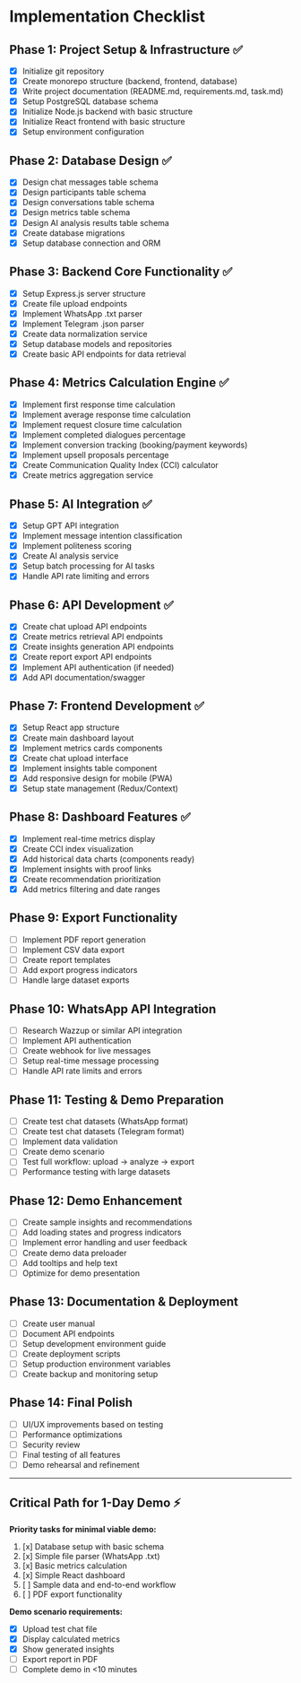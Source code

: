 # Implementation Checklist

## Phase 1: Project Setup & Infrastructure ✅
- [x] Initialize git repository
- [x] Create monorepo structure (backend, frontend, database)
- [x] Write project documentation (README.md, requirements.md, task.md)
- [x] Setup PostgreSQL database schema
- [x] Initialize Node.js backend with basic structure
- [x] Initialize React frontend with basic structure
- [x] Setup environment configuration

## Phase 2: Database Design ✅
- [x] Design chat messages table schema
- [x] Design participants table schema
- [x] Design conversations table schema
- [x] Design metrics table schema
- [x] Design AI analysis results table schema
- [x] Create database migrations
- [x] Setup database connection and ORM

## Phase 3: Backend Core Functionality ✅
- [x] Setup Express.js server structure
- [x] Create file upload endpoints
- [x] Implement WhatsApp .txt parser
- [x] Implement Telegram .json parser
- [x] Create data normalization service
- [x] Setup database models and repositories
- [x] Create basic API endpoints for data retrieval

## Phase 4: Metrics Calculation Engine ✅
- [x] Implement first response time calculation
- [x] Implement average response time calculation
- [x] Implement request closure time calculation
- [x] Implement completed dialogues percentage
- [x] Implement conversion tracking (booking/payment keywords)
- [x] Implement upsell proposals percentage
- [x] Create Communication Quality Index (CCI) calculator
- [x] Create metrics aggregation service

## Phase 5: AI Integration ✅
- [x] Setup GPT API integration
- [x] Implement message intention classification
- [x] Implement politeness scoring
- [x] Create AI analysis service
- [x] Setup batch processing for AI tasks
- [x] Handle API rate limiting and errors

## Phase 6: API Development ✅
- [x] Create chat upload API endpoints
- [x] Create metrics retrieval API endpoints
- [x] Create insights generation API endpoints
- [x] Create report export API endpoints
- [x] Implement API authentication (if needed)
- [x] Add API documentation/swagger

## Phase 7: Frontend Development ✅
- [x] Setup React app structure
- [x] Create main dashboard layout
- [x] Implement metrics cards components
- [x] Create chat upload interface
- [x] Implement insights table component
- [x] Add responsive design for mobile (PWA)
- [x] Setup state management (Redux/Context)

## Phase 8: Dashboard Features ✅
- [x] Implement real-time metrics display
- [x] Create CCI index visualization
- [x] Add historical data charts (components ready)
- [x] Implement insights with proof links
- [x] Create recommendation prioritization
- [x] Add metrics filtering and date ranges

## Phase 9: Export Functionality
- [ ] Implement PDF report generation
- [ ] Implement CSV data export
- [ ] Create report templates
- [ ] Add export progress indicators
- [ ] Handle large dataset exports

## Phase 10: WhatsApp API Integration
- [ ] Research Wazzup or similar API integration
- [ ] Implement API authentication
- [ ] Create webhook for live messages
- [ ] Setup real-time message processing
- [ ] Handle API rate limits and errors

## Phase 11: Testing & Demo Preparation
- [ ] Create test chat datasets (WhatsApp format)
- [ ] Create test chat datasets (Telegram format)
- [ ] Implement data validation
- [ ] Create demo scenario
- [ ] Test full workflow: upload → analyze → export
- [ ] Performance testing with large datasets

## Phase 12: Demo Enhancement
- [ ] Create sample insights and recommendations
- [ ] Add loading states and progress indicators
- [ ] Implement error handling and user feedback
- [ ] Create demo data preloader
- [ ] Add tooltips and help text
- [ ] Optimize for demo presentation

## Phase 13: Documentation & Deployment
- [ ] Create user manual
- [ ] Document API endpoints
- [ ] Setup development environment guide
- [ ] Create deployment scripts
- [ ] Setup production environment variables
- [ ] Create backup and monitoring setup

## Phase 14: Final Polish
- [ ] UI/UX improvements based on testing
- [ ] Performance optimizations
- [ ] Security review
- [ ] Final testing of all features
- [ ] Demo rehearsal and refinement

---

## Critical Path for 1-Day Demo ⚡
**Priority tasks for minimal viable demo:**
1. [x] Database setup with basic schema
2. [x] Simple file parser (WhatsApp .txt)
3. [x] Basic metrics calculation
4. [x] Simple React dashboard
5. [ ] Sample data and end-to-end workflow
6. [ ] PDF export functionality

**Demo scenario requirements:**
- [x] Upload test chat file
- [x] Display calculated metrics
- [x] Show generated insights
- [ ] Export report in PDF
- [ ] Complete demo in <10 minutes